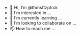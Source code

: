 - 👋 Hi, I’m @thmsftzptrck
- 👀 I’m interested in ...
- 🌱 I’m currently learning ...
- 💞️ I’m looking to collaborate on ...
- 📫 How to reach me ...

<!---
thmsftzptrck/thmsftzptrck is a ✨ special ✨ repository because its `README.md` (this file) appears on your GitHub profile.
You can click the Preview link to take a look at your changes.
--->
